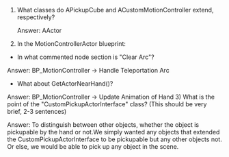 1) What classes do APickupCube and ACustomMotionController extend, respectively?

   Answer: AActor
2) In the MotionControllerActor blueprint:
  * In what commented node section is "Clear Arc"?

   Answer: BP_MotionController -> Handle Teleportation Arc
  * What about GetActorNearHand()?

   Answer: BP_MotionController -> Update Animation of Hand
3) What is the point of the "CustomPickupActorInterface" class? (This should be very brief, 2-3 sentences) 

   Answer: To distinguish between other objects, whether the object is pickupable by the hand or not.We simply wanted any objects that extended the CustomPickupActorInterface to be pickupable but any other objects not. Or else, we would be able to pick up any object in the scene.
